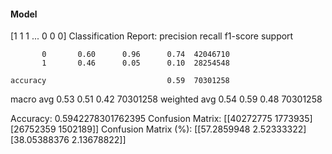 #### Model
[1 1 1 ... 0 0 0]
Classification Report:
              precision    recall  f1-score   support

           0       0.60      0.96      0.74  42046710
           1       0.46      0.05      0.10  28254548

    accuracy                           0.59  70301258
   macro avg       0.53      0.51      0.42  70301258
weighted avg       0.54      0.59      0.48  70301258

Accuracy: 0.5942278301762395
Confusion Matrix:
[[40272775  1773935]
 [26752359  1502189]]
Confusion Matrix (%):
[[57.2859948   2.52333322]
 [38.05388376  2.13678822]]
